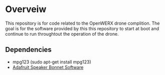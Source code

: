 # Overveiw
This repository is for code related to the OpenWERX drone complition. The goal 
is for the software provided by this this repository to start at boot and 
continue to run throughtout the operation of the drone.


## Dependencies
* mpg123 (sudo apt-get install mpg123)
* [Adafruit Speaker Bonnet Software](https://learn.adafruit.com/adafruit-speaker-bonnet-for-raspberry-pi/raspberry-pi-usage)
